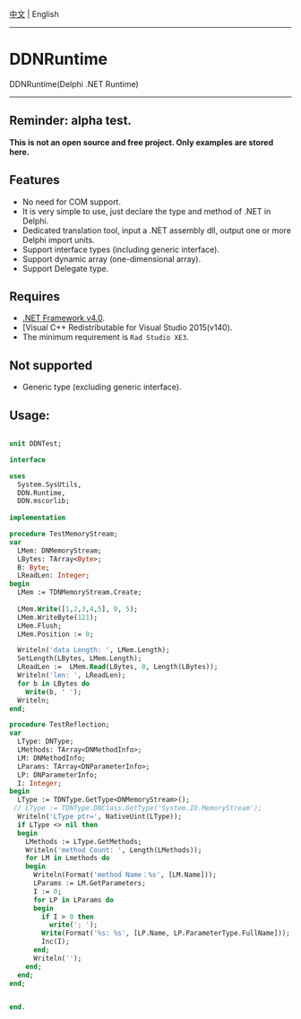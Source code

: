 [中文](README.zh-CN.md)   | English      

-----

# DDNRuntime

 DDNRuntime(Delphi .NET Runtime)  
 
 ----  
 **Reminder: alpha test.**    
 ----  
 
 **This is not an open source and free project. Only examples are stored here.**  
 
## Features

* No need for COM support.
* It is very simple to use, just declare the type and method of .NET in Delphi.
* Dedicated translation tool, input a .NET assembly dll, output one or more Delphi import units.
* Support interface types (including generic interface).
* Support dynamic array (one-dimensional array).
* Support Delegate type.
 
## Requires

* [.NET Framework v4.0](https://www.microsoft.com/en-us/download/details.aspx?id=17851). 
* [Visual C++ Redistributable for Visual Studio 2015(v140).
* The minimum requirement is `Rad Studio XE3`.

## Not supported

* Generic type (excluding generic interface).


## Usage:

```pascal

unit DDNTest;

interface

uses
  System.SysUtils,
  DDN.Runtime,
  DDN.mscorlib;
  
implementation

procedure TestMemoryStream;
var
  LMem: DNMemoryStream;
  LBytes: TArray<Byte>;
  B: Byte;
  LReadLen: Integer;
begin
  LMem := TDNMemoryStream.Create;
  
  LMem.Write([1,2,3,4,5], 0, 5);
  LMem.WriteByte(121);
  LMem.Flush;
  LMem.Position := 0;

  Writeln('data Length: ', LMem.Length);
  SetLength(LBytes, LMem.Length);
  LReadLen :=  LMem.Read(LBytes, 0, Length(LBytes));
  Writeln('len: ', LReadLen);
  for b in LBytes do
    Write(b, ' ');
  Writeln;
end;

procedure TestReflection;
var
  LType: DNType;
  LMethods: TArray<DNMethodInfo>;
  LM: DNMethodInfo;
  LParams: TArray<DNParameterInfo>;
  LP: DNParameterInfo;
  I: Integer;
begin
  LType := TDNType.GetType<DNMemoryStream>();
 // LType := TDNType.DNClass.GetType('System.IO.MemoryStream');
  Writeln('LType ptr=', NativeUint(LType));
  if LType <> nil then
  begin
    LMethods := LType.GetMethods;
    Writeln('method Count: ', Length(LMethods));
    for LM in Lmethods do
    begin
      Writeln(Format('method Name：%s', [LM.Name]));
      LParams := LM.GetParameters;
      I := 0;
      for LP in LParams do
      begin
        if I > 0 then
          write('; ');
        Write(Format('%s: %s', [LP.Name, LP.ParameterType.FullName]));
        Inc(I);
      end;
      Writeln('');
    end;
  end;
end;


end.
  

```
